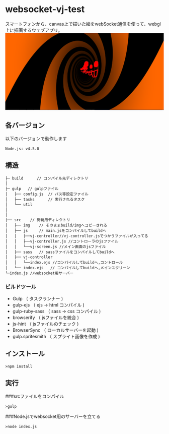 # websocket-vj-test

スマートフォンから、canvas上で描いた絵をwebSocket通信を使って、webgl上に描画するウェブアプリ。
![websocket-vj](https://github.com/internship-frontend-2016/websocket-vj-test/blob/master/logo.png)
## 各バージョン

以下のバージョンで動作します

```
Node.js: v4.5.0
```

## 構造
```
├─ build	  // コンパイル先ディレクトリ
│
├─ gulp   // gulpファイル
│   ├── config.js  // パス等設定ファイル
│   ├── tasks      // 実行されるタスク
│   └── util
│
│
├── src    // 開発用ディレクトリ
│   ├── img    // そのままbuild/imgへコピーされる
│   ├── js     // main.jsをコンパイルしてbuildへ
│   │  	├──vj-controller//vj-controller.jsでつかうファイルが入ってる
│   │  	├──vj-controller.js //コントローラのjsファイル
│   │  	└──vj-screen.js //メイン画面のjsファイル
│   ├── sass   // sassファイルをコンパイルしてbuildへ
│   ├── vj-controller
│   │  	└──index.ejs //コンパイルしてbuildへ,コントロール
│   └── index.ejs   // コンパイルしてbuildへ,メインスクリーン
└─index.js //websocket用サーバー
```

### ビルドツール

* Gulp              （ タスクランナー )
* gulp-ejs          （ ejs -> html コンパイル )
* gulp-ruby-sass    （ sass -> css コンパイル )
* browserify        （ jsファイルを統合 )
* js-hint           （ jsファイルのチェック )
* BrowserSync       （ ローカルサーバーを起動 )
* gulp.spritesmith  （ スプライト画像を作成 )


## インストール
```
>npm install
```
## 実行
###srcファイルをコンパイル
```
>gulp
```
###Node.jsでwebsocket用のサーバーを立てる
```
>node index.js
```

